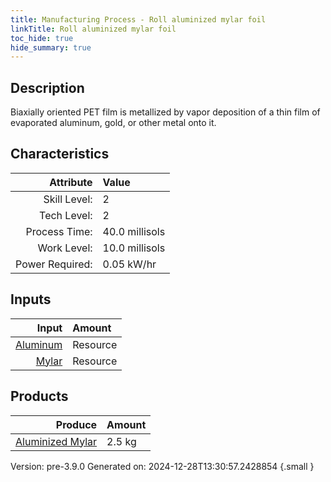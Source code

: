 ```yaml
---
title: Manufacturing Process - Roll aluminized mylar foil
linkTitle: Roll aluminized mylar foil
toc_hide: true
hide_summary: true
---
```


## Description
&#10;&#9;&#9; Biaxially oriented PET film is metallized by vapor deposition of a thin film of &#10;&#9;&#9; evaporated aluminum, gold, or other metal onto it.&#10;&#9;&#9;

## Characteristics

| Attribute      | Value |
|--------:|:------|
|Skill Level:|2|
|Tech Level:|2|
|Process Time:|40.0 millisols|
|Work Level:|10.0 millisols|
|Power Required:|0.05 kW/hr|

## Inputs

| Input      | Amount |
|--------:|:------|
|[Aluminum](/docs/definitions/resource/aluminum)|Resource|0.5 kg|
|[Mylar](/docs/definitions/resource/mylar)|Resource|2.0 kg|

## Products


| Produce      | Amount |
|--------:|:------|
|[Aluminized Mylar](/docs/definitions/resource/aluminized-mylar)|2.5 kg|


Version: pre-3.9.0 Generated on: 2024-12-28T13:30:57.2428854
{.small }

